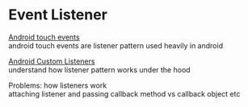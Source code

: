 # Event Listener

[Android touch events](https://developer.android.com/guide/input)  
android touch events are listener pattern used heavily in android  

[Android Custom Listeners](https://guides.codepath.com/android/Creating-Custom-Listeners)  
understand how listener pattern works under the hood  

Problems:
how listeners work  
attaching listener and passing callback method vs callback object etc  

